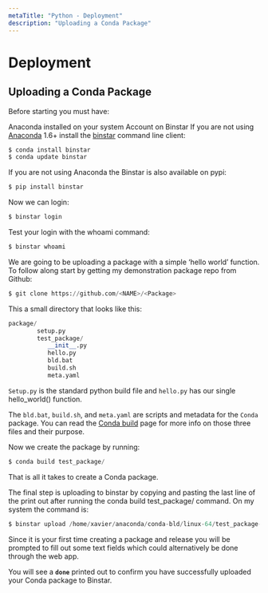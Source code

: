 ```yaml
---
metaTitle: "Python - Deployment"
description: "Uploading a Conda Package"
---
```


# Deployment



## Uploading a Conda Package


Before starting you must have:

Anaconda installed on your system Account on Binstar If you are not using [Anaconda](https://docs.continuum.io/anaconda/install) 1.6+ install the [binstar](https://conda.anaconda.org/binstar) command line client:

```py
$ conda install binstar
$ conda update binstar

```

If you are not using Anaconda the Binstar is also available on pypi:

```py
$ pip install binstar

```

Now we can login:

```py
$ binstar login

```

Test your login with the whoami command:

```py
$ binstar whoami

```

We are going to be uploading a package with a simple ‘hello world’ function. To follow along start by getting my demonstration package repo from Github:

```py
$ git clone https://github.com/<NAME>/<Package>

```

This a small directory that looks like this:

```py
package/
        setup.py
        test_package/
           __init__.py
           hello.py
           bld.bat
           build.sh
           meta.yaml

```

`Setup.py` is the standard python build file and `hello.py` has our single hello_world() function.

The `bld.bat`, `build.sh`, and `meta.yaml` are scripts and metadata for the `Conda` package. You can read the [Conda build](http://conda.pydata.org/docs/building/build.html) page for more info on those three files and their purpose.

Now we create the package by running:

```py
$ conda build test_package/

```

That is all it takes to create a Conda package.

The final step is uploading to binstar by copying and pasting the last line of the print out after running the conda build test_package/ command. On my system the command is:

```py
$ binstar upload /home/xavier/anaconda/conda-bld/linux-64/test_package-0.1.0-py27_0.tar.bz2

```

Since it is your first time creating a package and release you will be prompted to fill out some text fields which could alternatively be done through the web app.

You will see a **`done`** printed out to confirm you have successfully uploaded your Conda package to Binstar.

